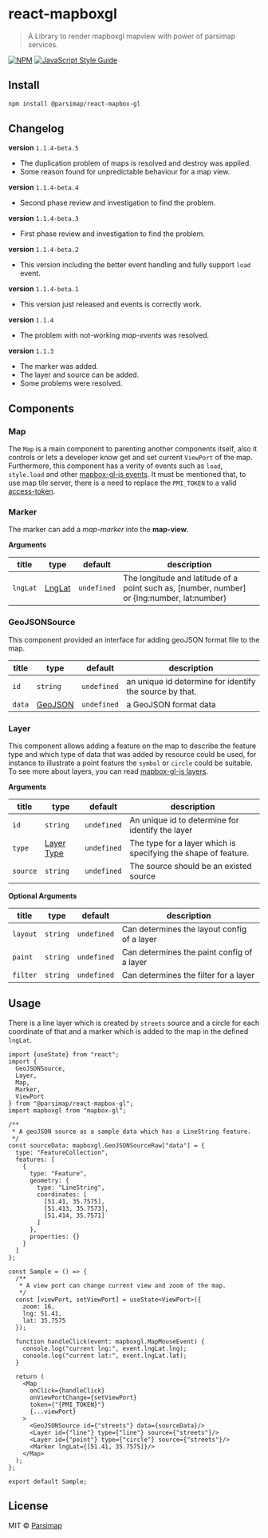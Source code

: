 # react-mapboxgl

> A Library to render mapboxgl mapview with power of parsimap services.

[![NPM](https://img.shields.io/npm/v/@parsimap/react-mapbox-gl.svg)](https://www.npmjs.com/package/@parsimap/react-mapbox-gl) [![JavaScript Style Guide](https://img.shields.io/badge/code_style-standard-brightgreen.svg)](https://standardjs.com)

## Install

```bash
npm install @parsimap/react-mapbox-gl
```

## Changelog

**version** `1.1.4-beta.5`

* The duplication problem of maps is resolved and destroy was applied.
* Some reason found for unpredictable behaviour for a map view.

**version** `1.1.4-beta.4`

* Second phase review and investigation to find the problem.

**version** `1.1.4-beta.3`

* First phase review and investigation to find the problem.

**version** `1.1.4-beta.2`

* This version including the better event handling and fully support `load` event.

**version** `1.1.4-beta.1`

* This version just released and events is correctly work.

**version** `1.1.4`

* The problem with not-working _map-events_ was resolved.

**version** `1.1.3`

* The marker was added.
* The layer and source can be added.
* Some problems were resolved.

## Components

### Map

The `Map` is a main component to parenting another components itself, also it
controls or lets a developer know get and set current `ViewPort` of the map.
Furthermore, this component has a verity of events such as `load`, `style.load`
and other [mapbox-gl-js
events](https://docs.mapbox.com/mapbox-gl-js/api/map/#map-events).
It must be mentioned that, to use map tile server, there is a need to replace
the
`PMI_TOKEN` to a
valid [access-token](https://account.parsimap.ir/token-registration).

### Marker

The marker can add a *map-marker* into the **map-view**.

**Arguments**

| title    | type                                                                 | default     | description                                                                                 |
|----------|----------------------------------------------------------------------|-------------|---------------------------------------------------------------------------------------------|
| `lngLat` | [LngLat](https://docs.mapbox.com/mapbox-gl-js/api/geography/#lnglat) | `undefined` | The longitude and latitude of a point such as, [number, number] or {lng:number, lat:number} |

### GeoJSONSource

This component provided an interface for adding geoJSON format file to the map.

| title  | type                                             | default     | description                                             |
|--------|--------------------------------------------------|-------------|---------------------------------------------------------|
| `id`   | `string`                                         | `undefined` | an unique id determine for identify the source by that. |
| `data` | [GeoJSON](https://en.wikipedia.org/wiki/GeoJSON) | `undefined` | a GeoJSON format data                                   |

### Layer

This component allows adding a feature on the map to describe the feature type
and which type of data that was added by resource could be used, for instance to
illustrate a point feature the `symbol` or `circle` could be suitable.
To see more about layers, you can read [mapbox-gl-js layers](
https://docs.mapbox.com/mapbox-gl-js/style-spec/layers/
).

**Arguments**

| title    | type                                                                       | default     | description                                                    |
|----------|----------------------------------------------------------------------------|-------------|----------------------------------------------------------------|
| `id`     | `string`                                                                   | `undefined` | An unique id to determine for identify the layer               |
| `type`   | [Layer Type](https://docs.mapbox.com/mapbox-gl-js/style-spec/layers/#type) | `undefined` | The type for a layer which is specifying the shape of feature. |
| `source` | `string`                                                                   | `undefined` | The source should be an existed source                         |

**Optional Arguments**

| title    | type     | default     | description                                 |
|----------|----------|-------------|---------------------------------------------|
| `layout` | `string` | `undefined` | Can determines the layout config of a layer |
| `paint`  | `string` | `undefined` | Can determines the paint config of a layer  |
| `filter` | `string` | `undefined` | Can determines the filter for a layer       |

## Usage

There is a line layer which is created by `streets` source and a circle for each
coordinate of that and a marker which is added to the map in the
defined `lngLat`.

```tsx
import {useState} from "react";
import {
  GeoJSONSource,
  Layer,
  Map,
  Marker,
  ViewPort
} from "@parsimap/react-mapbox-gl";
import mapboxgl from "mapbox-gl";

/**
 * A geoJSON source as a sample data which has a LineString feature.
 */
const sourceData: mapboxgl.GeoJSONSourceRaw["data"] = {
  type: "FeatureCollection",
  features: [
    {
      type: "Feature",
      geometry: {
        type: "LineString",
        coordinates: [
          [51.41, 35.7575],
          [51.413, 35.7573],
          [51.414, 35.7571]
        ]
      },
      properties: {}
    }
  ]
};

const Sample = () => {
  /**
   * A view port can change current view and zoom of the map.
   */
  const [viewPort, setViewPort] = useState<ViewPort>({
    zoom: 16,
    lng: 51.41,
    lat: 35.7575
  });

  function handleClick(event: mapboxgl.MapMouseEvent) {
    console.log("current lng:", event.lngLat.lng);
    console.log("current lat:", event.lngLat.lat);
  }

  return (
    <Map
      onClick={handleClick}
      onViewPortChange={setViewPort}
      token={"{PMI_TOKEN}"}
      {...viewPort}
    >
      <GeoJSONSource id={"streets"} data={sourceData}/>
      <Layer id={"line"} type={"line"} source={"streets"}/>
      <Layer id={"point"} type={"circle"} source={"streets"}/>
      <Marker lngLat={[51.41, 35.7575]}/>
    </Map>
  );
};

export default Sample;
```

## License

MIT © [Parsimap](https://github.com/parsimap)
